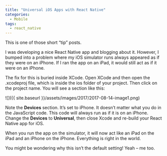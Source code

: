 ```yaml
---
title: "Universal iOS Apps with React Native"
categories:
  - Mobile
tags:
  - react_native
---
```


This is one of those short “tip” posts.

I was developing a nice React Native app and blogging about it. However, I bumped into a problem where my iOS simulator runs always appeared as if they were on an iPhone. If I ran the app on an iPad, it would still act as if it were on an iPhone.

The fix for this is buried inside XCode. Open XCode and then open the .xcodeproj file, which is inside the ios folder of your project. Then click on the project name. You will see a section like this:

![]({{ site.baseurl }}/assets/images/2017/2017-08-14-image1.png)

Note the **Devices** section. It’s set to iPhone. It doesn’t matter what you do in the JavaScript code. This code will always run as if it is on an iPhone. Change the **Devices** to **Universal**, then close Xcode and re-build your React Native app for iOS.

When you run the app on the simulator, it will now act like an iPad on the iPad and an iPhone on the iPhone. Everything is right in the world.

You might be wondering why this isn’t the default setting! Yeah – me too.
